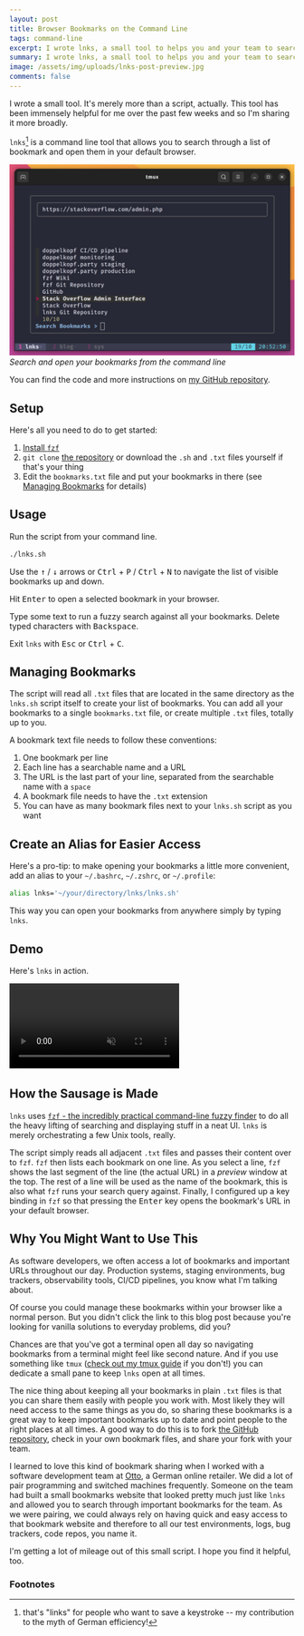 ```yaml
---
layout: post
title: Browser Bookmarks on the Command Line
tags: command-line
excerpt: I wrote lnks, a small tool to helps you and your team to search through and open browser bookmarks from the command line
summary: I wrote lnks, a small tool to helps you and your team to search through and open browser bookmarks from the command line
image: /assets/img/uploads/lnks-post-preview.jpg
comments: false
---
```


I wrote a small tool. It's merely more than a script, actually. This tool has been immensely helpful for me over the past few weeks and so I'm sharing it more broadly.

`lnks`[^1] is a command line tool that allows you to search through a list of bookmark and open them in your default browser.

![a screenshot of lnks in action](/assets/img/uploads/lnks.jpg)
_Search and open your bookmarks from the command line_

You can find the code and more instructions on [my GitHub repository](https://github.com/hamvocke/lnks).

## Setup
Here's all you need to do to get started:

1. [Install `fzf`](https://github.com/junegunn/fzf#installation)
2. `git clone` [the repository](https://github.com/hamvocke/lnks) or download the `.sh` and `.txt` files yourself if that's your thing
3. Edit the `bookmarks.txt` file and put your bookmarks in there (see [Managing Bookmarks](#managing-bookmarks) for details)

## Usage
Run the script from your command line.

```bash
./lnks.sh
```

Use the <kbd>↑</kbd> / <kbd>↓</kbd> arrows or <kbd>Ctrl</kbd> + <kbd>P</kbd> / <kbd>Ctrl</kbd> + <kbd>N</kbd> to navigate the list of visible bookmarks up and down.

Hit <kbd>Enter</kbd> to open a selected bookmark in your browser.

Type some text to run a fuzzy search against all your bookmarks. Delete typed characters with <kbd>Backspace</kbd>.

Exit `lnks` with <kbd>Esc</kbd> or <kbd>Ctrl</kbd> + <kbd>C</kbd>.

## Managing Bookmarks
The script will read all `.txt` files that are located in the same directory as the `lnks.sh` script itself to create your list of bookmarks. You can add all your bookmarks to a single `bookmarks.txt` file, or create multiple `.txt` files, totally up to you.

A bookmark text file needs to follow these conventions:

1. One bookmark per line
2. Each line has a searchable name and a URL
3. The URL is the last part of your line, separated from the searchable name with a `space`
4. A bookmark file needs to have the `.txt` extension
5. You can have as many bookmark files next to your `lnks.sh` script as you want

## Create an Alias for Easier Access
Here's a pro-tip: to make opening your bookmarks a little more convenient, add an alias to your `~/.bashrc`, `~/.zshrc`, or `~/.profile`:

```bash
alias lnks='~/your/directory/lnks/lnks.sh'
```

This way you can open your bookmarks from anywhere simply by typing `lnks`.

## Demo
Here's `lnks` in action.

<video src="/assets/video/lnks.webm" autoplay loop muted playsinline controls></video>

## How the Sausage is Made

`lnks` uses [`fzf` - the incredibly practical command-line fuzzy finder](https://github.com/junegunn/fzf) to do all the heavy lifting of searching and displaying stuff in a neat UI. `lnks` is merely orchestrating a few Unix tools, really.

The script simply reads all adjacent `.txt` files and passes their content over to `fzf`. `fzf` then lists each bookmark on one line. As you select a line, `fzf` shows the last segment of the line (the actual URL) in a _preview_ window at the top. The rest of a line will be used as the name of the bookmark, this is also what `fzf` runs your search query against. Finally, I configured up a key binding in `fzf` so that pressing the <kbd>Enter</kbd> key opens the bookmark's URL in your default browser.


## Why You Might Want to Use This
As software developers, we often access a lot of bookmarks and important URLs throughout our day. Production systems, staging environments, bug trackers, observability tools, CI/CD pipelines, you know what I'm talking about.

Of course you could manage these bookmarks within your browser like a normal person. But you didn't click the link to this blog post because you're looking for vanilla solutions to everyday problems, did you?

Chances are that you've got a terminal open all day so navigating bookmarks from a terminal might feel like second nature. And if you use something like `tmux` ([check out my tmux guide](/blog/a-quick-and-easy-guide-to-tmux) if you don't!) you can dedicate a small pane to keep `lnks` open at all times.

The nice thing about keeping all your bookmarks in plain `.txt` files is that you can share them easily with people you work with. Most likely they will need access to the same things as you do, so sharing these bookmarks is a great way to keep important bookmarks up to date and point people to the right places at all times. A good way to do this is to fork [the GitHub repository](https://github.com/hamvocke/lnks), check in your own bookmark files, and share your fork with your team.

I learned to love this kind of bookmark sharing when I worked with a software development team at [Otto](https://www.otto.de), a German online retailer. We did a lot of pair programming and switched machines frequently. Someone on the team had built a small bookmarks website that looked pretty much just like `lnks` and allowed you to search through important bookmarks for the team. As we were pairing, we could always rely on having quick and easy access to that bookmark website and therefore to all our test environments, logs, bug trackers, code repos, you name it.

I'm getting a lot of mileage out of this small script. I hope you find it helpful, too.

### Footnotes

[^1]: that's "links" for people who want to save a keystroke -- my contribution to the myth of German efficiency!
